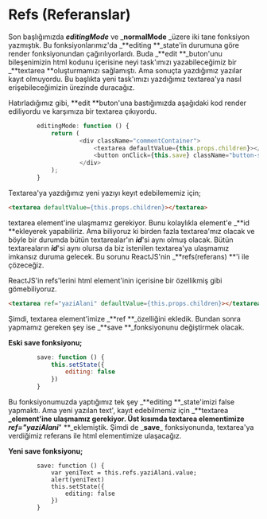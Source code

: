 # Refs \(Referanslar\)

Son başlığımızda _**editingMode**_ ve _**normalMode** _üzere iki tane fonksiyon yazmıştık. Bu fonksiyonlarımız'da _**editing **\_state'in durumuna göre render fonksiyonundan çağırılıyorlardı. Buda _**edit **_buton'unu bileşenimizin html kodunu içerisine neyi task'ımızı yazabileceğimiz bir _**textarea **oluşturmamızı sağlamıştı. Ama sonuçta yazdığımız yazılar kayıt olmuyordu. Bu başlıkta yeni task'ımızı yazdığımız textarea'ya nasıl erişebileceğimizin ürezinde duracağız.

Hatırladığımız gibi,  **edit  **buton'una bastığımızda aşağıdaki kod render ediliyordu ve karşımıza bir textarea çıkıyordu.

```js
        editingMode: function () {
            return (
                    <div className="commentContainer">
                        <textarea defaultValue={this.props.children}></textarea>
                        <button onClick={this.save} className="button-secondary">Save</button>
                    </div>
            );
        }
```

Textarea'ya yazdığımız yeni yazıyı keyıt edebilememiz için;

```html
<textarea defaultValue={this.props.children}></textarea>
```

textarea element'ine ulaşmamız gerekiyor. Bunu kolaylıkla element'e _**id **ekleyerek yapabiliriz. Ama biliyoruz ki birden fazla textarea'mız olacak ve böyle bir durumda bütün textarealar'ın _**id**_'si aynı olmuş olacak. Bütün textareaların _**id**_'si aynı olursa da biz istenilen textarea'ya ulaşmamız imkansız duruma gelecek. Bu sorunu ReactJS'nin _**refs\(referans\) **'i ile çözeceğiz.

ReactJS'in refs'lerini html element'inin içerisine bir özellikmiş gibi gömebiliyoruz.

```html
<textarea ref="yaziAlani" defaultValue={this.props.children}></textarea>
```

Şimdi, textarea element'imize _**ref **_özelliğini ekledik. Bundan sonra yapmamız gereken şey ise \_**save **\_fonksiyonunu değiştirmek olacak.

**Eski save fonksiyonu;**

```js
        save: function () {
            this.setState({
                editing: false
            })
        }
```

Bu fonksiyonumuzda yaptığımız tek şey _**editing **\_state'imizi false yapmaktı. Ama yeni yazılan text', kayıt edebilmemiz için _**textarea **_element'ine ulaşmamız gerekiyor. Üst kısımda textarea elementimize _**ref="yaziAlani**_**" **\_eklemiştik. Şimdi de _**save**\_ fonksiyonunda, textarea'ya verdiğimiz referans ile html elementimize ulaşacağız.

**Yeni save fonksiyonu;**

```
        save: function () {
            var yeniText = this.refs.yaziAlani.value;
            alert(yeniText)
            this.setState({
                editing: false
            })
        }
```




